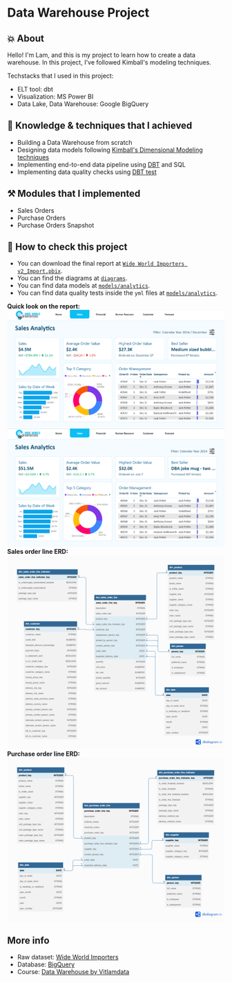 # Data Warehouse Project

## 💥 About

Hello! I'm Lam, and this is my project to learn how to create a data warehouse. In this project, I've followed Kimball's modeling techniques.

Techstacks that I used in this project:
- ELT tool: dbt
- Visualization: MS Power BI
- Data Lake, Data Warehouse: Google BigQuery

## 🎯 Knowledge & techniques that I achieved

- Building a Data Warehouse from scratch
- Designing data models following [Kimball's Dimensional Modeling techniques](https://www.goodreads.com/en/book/show/748203)
- Implementing end-to-end data pipeline using [DBT](https://www.getdbt.com/) and SQL
- Implementing data quality checks using [DBT test](https://docs.getdbt.com/docs/build/tests)

## ⚒️ Modules that I implemented

- Sales Orders
- Purchase Orders
- Purchase Orders Snapshot

## 🚀 How to check this project

- You can download the final report at [`Wide World Importers v2_Import.pbix`](./pbix/Wide%20World%20Importers%20v2_Import.pbix).
- You can find the diagrams at [`diagrams`](./diagrams).
- You can find data models at [`models/analytics`](./models/analytics).
- You can find data quality tests inside the `yml` files at [`models/analytics`](./models/analytics).

**Quick look on the report:**
![Sales order report1](./pbix/Backup/v2_preview_1.png)
![Sales order report2](./pbix/Backup/v2_preview_2.png)
**Sales order line ERD:**
![Sales order line ERD](./diagrams/diagram_sales_order_line.png)
**Purchase order line ERD:**
![Purchase order line ERD](./diagrams/diagram_purchase_order_line.png)

## More info
- Raw dataset: [Wide World Importers](https://learn.microsoft.com/en-us/sql/samples/wide-world-importers-what-is?view=sql-server-ver16)
- Database: [BigQuery](https://cloud.google.com/bigquery)
- Course: [Data Warehouse by Vitlamdata](https://vitlamdata.substack.com/p/khoa-hoc-xu-ly-du-lieu-cho-data-warehouse)
